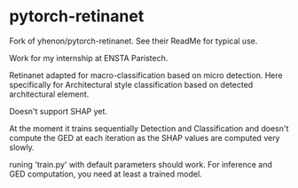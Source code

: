 # pytorch-retinanet

Fork of yhenon/pytorch-retinanet. See their ReadMe for typical use.

Work for my internship at ENSTA Paristech.

Retinanet adapted for macro-classification based on micro detection. Here specifically for Architectural style classification based on detected architectural element.

Doesn't support SHAP yet.

At the moment it trains sequentially Detection and Classification and doesn't compute the GED at each iteration as the SHAP values are computed very slowly.

runing 'train.py' with default parameters should work.
For inference and GED computation, you need at least a trained model.